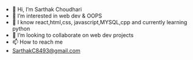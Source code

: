 - 👋 Hi, I’m Sarthak Choudhari
- 👀 I’m interested in web dev & OOPS
- 🌱 I know react,html,css, javascript,MYSQL,cpp and currently learning python
- 💞️ I’m looking to collaborate on web dev projects
- 📫 How to reach me
- SarthakC8493@gmail.com

<!---
SarthC/SarthC is a ✨ special ✨ repository because its `README.md` (this file) appears on your GitHub profile.
You can click the Preview link to take a look at your changes.
--->
